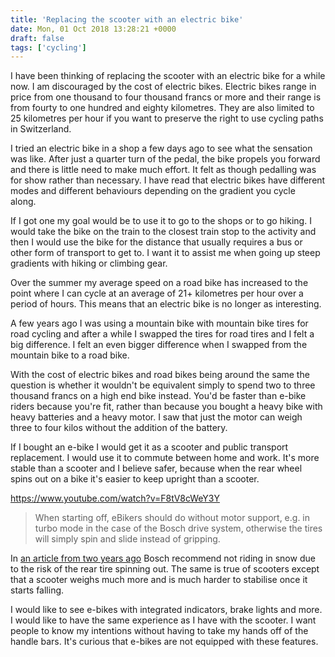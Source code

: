 ```yaml
---
title: 'Replacing the scooter with an electric bike'
date: Mon, 01 Oct 2018 13:28:21 +0000
draft: false
tags: ['cycling']
---
```


I have been thinking of replacing the scooter with an electric bike for a while now. I am discouraged by the cost of electric bikes. Electric bikes range in price from one thousand to four thousand francs or more and their range is from fourty to one hundred and eighty kilometres. They are also limited to 25 kilometres per hour if you want to preserve the right to use cycling paths in Switzerland. 

I tried an electric bike in a shop a few days ago to see what the sensation was like. After just a quarter turn of the pedal, the bike propels you forward and there is little need to make much effort. It felt as though pedalling was for show rather than necessary. I have read that electric bikes have different modes and different behaviours depending on the gradient you cycle along. 

If I got one my goal would be to use it to go to the shops or to go hiking. I would take the bike on the train to the closest train stop to the activity and then I would use the bike for the distance that usually requires a bus or other form of transport to get to. I want it to assist me when going up steep gradients with hiking or climbing gear. 

Over the summer my average speed on a road bike has increased to the point where I can cycle at an average of 21+ kilometres per hour over a period of hours. This means that an electric bike is no longer as interesting. 

A few years ago I was using a mountain bike with mountain bike tires for road cycling and after a while I swapped the tires for road tires and I felt a big difference. I felt an even bigger difference when I swapped from the mountain bike to a road bike. 

With the cost of electric bikes and road bikes being around the same the question is whether it wouldn't be equivalent simply to spend two to three thousand francs on a high end bike instead. You'd be faster than e-bike riders because you're fit, rather than because you bought a heavy bike with heavy batteries and a heavy motor. I saw that just the motor can weigh three to four kilos without the addition of the battery. 

If I bought an e-bike I would get it as a scooter and public transport replacement. I would use it to commute between home and work. It's more stable than a scooter and I believe safer, because when the rear wheel spins out on a bike it's easier to keep upright than a scooter. 

https://www.youtube.com/watch?v=F8tV8cWeY3Y

> When starting off, eBikers should do without motor support, e.g. in turbo mode in the case of the Bosch drive system, otherwise the tires will simply spin and slide instead of gripping. 

In [an article from two years ago](https://www.bosch-ebike.com/en/news/safely-through-the-winter-with-the-ebike/) Bosch recommend not riding in snow due to the risk of the rear tire spinning out. The same is true of scooters except that a scooter weighs much more and is much harder to stabilise once it starts falling. 

I would like to see e-bikes with integrated indicators, brake lights and more. I would like to have the same experience as I have with the scooter. I want people to know my intentions without having to take my hands off of the handle bars. It's curious that e-bikes are not equipped with these features.
